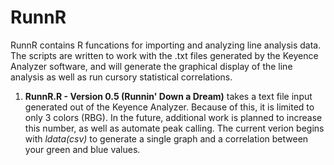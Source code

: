 # RunnR

RunnR contains R funcations for importing and analyzing line analysis data. The scripts are written to work with the .txt files generated by the Keyence Analyzer software, and will generate the graphical display of the line analysis as well as run cursory statistical correlations.

1) **RunnR.R - Version 0.5 (Runnin' Down a Dream)** takes a text file input generated out of the Keyence Analyzer. Because of this, it is limited to only 3 colors (RBG). In the future, additional work is planned to increase this number, as well as automate peak calling. The current verion begins with *ldata(*csv*)* to generate a single graph and a correlation between your green and blue values.

